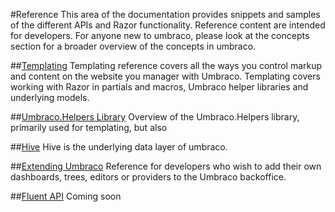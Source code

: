 #Reference
This area of the documentation provides snippets and samples of the different APIs and Razor functionality. Reference content are intended for developers. For anyone new to umbraco, please look at the concepts section for a broader overview of the concepts in umbraco.

##[Templating](templating/index.md)
Templating reference covers all the ways you control markup and content on the website you manager with Umbraco. 
Templating covers working with Razor in partials and macros, Umbraco helper libraries and underlying models.

##[Umbraco.Helpers Library](templating/UmbracoHelpers/index.md)
Overview of the Umbraco.Helpers library, primarily used for templating, but also 

##[Hive](Hive/index.md)
Hive is the underlying data layer of umbraco.

##[Extending Umbraco](ExtendingUmbraco/index.md)
Reference for developers who wish to add their own dashboards, trees, editors or providers to the Umbraco backoffice.

##[Fluent API](FluentAPI/index.md)
Coming soon